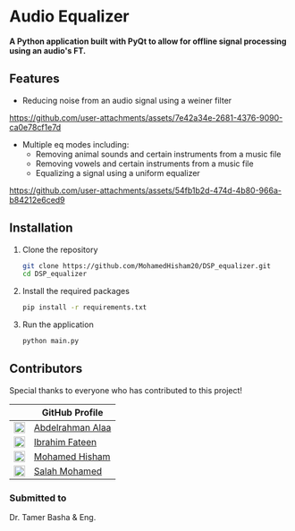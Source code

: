 # Audio Equalizer

**A Python application built with PyQt to allow for offline signal processing using an audio's FT.**

## Features
- Reducing noise from an audio signal using a weiner filter


https://github.com/user-attachments/assets/7e42a34e-2681-4376-9090-ca0e78cf1e7d


- Multiple eq modes including:
     - Removing animal sounds and certain instruments from a music file
     - Removing vowels and certain instruments from a music file
     - Equalizing a signal using a uniform equalizer
  
https://github.com/user-attachments/assets/54fb1b2d-474d-4b80-966a-b84212e6ced9

## Installation      
1. Clone the repository
   ```bash
   git clone https://github.com/MohamedHisham20/DSP_equalizer.git
   cd DSP_equalizer
   ```
2. Install the required packages
   ```bash
   pip install -r requirements.txt
   ```
3. Run the application
   ```bash
   python main.py
   ```
   
## Contributors

Special thanks to everyone who has contributed to this project!  

|              | GitHub Profile                     |
|------------------|-----------------------------------|
| [<img src="https://github.com/abdelrahman-alaa-10.png" width="20">](https://github.com/abdelrahman-alaa-10) | [Abdelrahman Alaa](https://github.com/abdelrahman-alaa-10) |
| [<img src="https://github.com/Ibrahim-Fateen.png" width="20">](https://github.com/Ibrahim-Fateen) | [Ibrahim Fateen](https://github.com/Ibrahim-Fateen) |
| [<img src="https://github.com/MohamedHisham20.png" width="20">](https://github.com/MohamedHisham20) | [Mohamed Hisham](https://github.com/MohamedHisham20) |
| [<img src="https://github.com/salahmohamed03.png" width="20">](https://github.com/salahmohamed03) | [Salah Mohamed](https://github.com/salahmohamed03) |

### Submitted to
Dr. Tamer Basha & Eng. 
